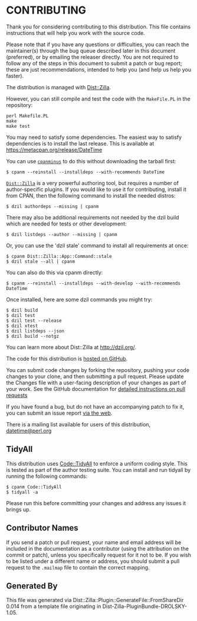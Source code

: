 # CONTRIBUTING

Thank you for considering contributing to this distribution. This file
contains instructions that will help you work with the source code.

Please note that if you have any questions or difficulties, you can reach the
maintainer(s) through the bug queue described later in this document
(preferred), or by emailing the releaser directly. You are not required to
follow any of the steps in this document to submit a patch or bug report;
these are just recommendations, intended to help you (and help us help you
faster).

The distribution is managed with
[Dist::Zilla](https://metacpan.org/release/Dist-Zilla).

However, you can still compile and test the code with the
`MakeFile.PL`
in the repository:

    perl Makefile.PL
    make
    make test


You may need to satisfy some dependencies. The easiest way to satisfy
dependencies is to install the last release. This is available at
https://metacpan.org/release/DateTime

You can use [`cpanminus`](https://metacpan.org/pod/App::cpanminus) to do this
without downloading the tarball first:

    $ cpanm --reinstall --installdeps --with-recommends DateTime

[`Dist::Zilla`](https://metacpan.org/pod/Dist::Zilla) is a very powerful
authoring tool, but requires a number of author-specific plugins. If you would
like to use it for contributing, install it from CPAN, then the following
command to install the needed distros:

    $ dzil authordeps --missing | cpanm

There may also be additional requirements not needed by the dzil build which
are needed for tests or other development:

    $ dzil listdeps --author --missing | cpanm

Or, you can use the 'dzil stale' command to install all requirements at once:

    $ cpanm Dist::Zilla::App::Command::stale
    $ dzil stale --all | cpanm

You can also do this via cpanm directly:

    $ cpanm --reinstall --installdeps --with-develop --with-recommends DateTime

Once installed, here are some dzil commands you might try:

    $ dzil build
    $ dzil test
    $ dzil test --release
    $ dzil xtest
    $ dzil listdeps --json
    $ dzil build --notgz

You can learn more about Dist::Zilla at http://dzil.org/.

The code for this distribution is [hosted on GitHub](https://github.com/houseabsolute/DateTime.pm).

You can submit code changes by forking the repository, pushing your code
changes to your clone, and then submitting a pull request. Please update the
Changes file with a user-facing description of your changes as part of your
work. See the GitHub documentation for [detailed instructions on pull
requests](https://help.github.com/articles/creating-a-pull-request)

If you have found a bug, but do not have an accompanying patch to fix it, you
can submit an issue report [via the web](https://github.com/houseabsolute/DateTime.pm/issues).


There is a mailing list available for users of this distribution,
datetime@perl.org



## TidyAll

This distribution uses
[Code::TidyAll](https://metacpan.org/release/Code-TidyAll) to enforce a
uniform coding style. This is tested as part of the author testing suite. You
can install and run tidyall by running the following commands:

    $ cpanm Code::TidyAll
    $ tidyall -a

Please run this before committing your changes and address any issues it
brings up.

## Contributor Names

If you send a patch or pull request, your name and email address will be
included in the documentation as a contributor (using the attribution on the
commit or patch), unless you specifically request for it not to be. If you
wish to be listed under a different name or address, you should submit a pull
request to the `.mailmap` file to contain the correct mapping.

## Generated By

This file was generated via Dist::Zilla::Plugin::GenerateFile::FromShareDir 0.014 from a
template file originating in Dist-Zilla-PluginBundle-DROLSKY-1.05.
